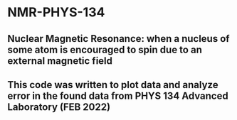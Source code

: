 # NMR-PHYS-134
## Nuclear Magnetic Resonance: when a nucleus of some atom is encouraged to spin due to an external magnetic field
## This code was written to plot data and analyze error in the found data from PHYS 134 Advanced Laboratory (FEB 2022)
